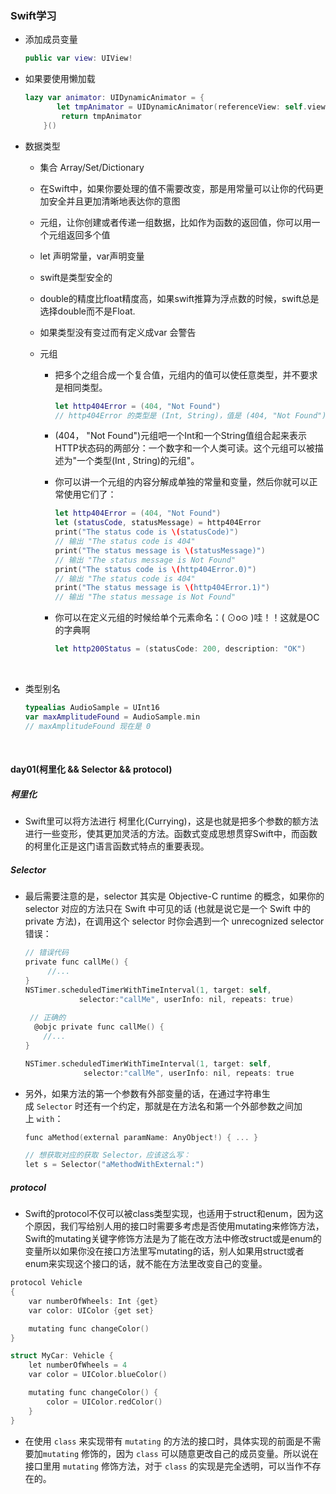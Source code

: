### Swift学习

- 添加成员变量
  
  ``` swift
  public var view: UIView!
  ```


- 如果要使用懒加载
  
  ``` swift
  lazy var animator: UIDynamicAnimator = {
         let tmpAnimator = UIDynamicAnimator(referenceView: self.view)
          return tmpAnimator
      }()
  ```


- 数据类型
  
  - 集合 Array/Set/Dictionary
    
  - 在Swift中，如果你要处理的值不需要改变，那是用常量可以让你的代码更加安全并且更加清晰地表达你的意图
    
  - 元组，让你创建或者传递一组数据，比如作为函数的返回值，你可以用一个元组返回多个值
    
  - let 声明常量，var声明变量
    
  - swift是类型安全的
    
  - double的精度比float精度高，如果swift推算为浮点数的时候，swift总是选择double而不是Float.
    
  - 如果类型没有变过而有定义成var 会警告
    
  - 元组
    
    - 把多个之组合成一个复合值，元组内的值可以使任意类型，并不要求是相同类型。
      
      ``` swift
      let http404Error = (404, "Not Found")
      // http404Error 的类型是 (Int, String)，值是 (404, "Not Found")
      ```
      
    - (404， "Not Found")元组吧一个Int和一个String值组合起来表示HTTP状态码的两部分：一个数字和一个人类可读。这个元组可以被描述为"一个类型(Int , String)的元组"。
      
    - 你可以讲一个元组的内容分解成单独的常量和变量，然后你就可以正常使用它们了：
      
      ``` swift
      let http404Error = (404, "Not Found")
      let (statusCode, statusMessage) = http404Error
      print("The status code is \(statusCode)")
      // 输出 "The status code is 404"
      print("The status message is \(statusMessage)")
      // 输出 "The status message is Not Found"
      print("The status code is \(http404Error.0)")
      // 输出 "The status code is 404"
      print("The status message is \(http404Error.1)")
      // 输出 "The status message is Not Found"
      ```
      
    - 你可以在定义元组的时候给单个元素命名：( ⊙o⊙ )哇！！这就是OC的字典啊
      
      ``` swift
      let http200Status = (statusCode: 200, description: "OK")
      ```
      
      ​
  
- 类型别名
  
  ``` swift
  typealias AudioSample = UInt16
  var maxAmplitudeFound = AudioSample.min
  // maxAmplitudeFound 现在是 0
  ```
  
  ​

#### day01(柯里化 && Selector && protocol)

##### 柯里化

- Swift里可以将方法进行 柯里化(Currying)，这是也就是把多个参数的额方法进行一些变形，使其更加灵活的方法。函数式变成思想贯穿Swift中，而函数的柯里化正是这门语言函数式特点的重要表现。

##### Selector

- 最后需要注意的是，selector 其实是 Objective-C runtime 的概念，如果你的 selector 对应的方法只在 Swift 中可见的话 (也就是说它是一个 Swift 中的 private 方法)，在调用这个 selector 时你会遇到一个 unrecognized selector 错误：
  
  ``` objective-c
  // 错误代码
  private func callMe() {
       //...
  }
  NSTimer.scheduledTimerWithTimeInterval(1, target: self,
              selector:"callMe", userInfo: nil, repeats: true)
    
   // 正确的
    @objc private func callMe() {
      //...
  }
  
  NSTimer.scheduledTimerWithTimeInterval(1, target: self,
               selector:"callMe", userInfo: nil, repeats: true
  ```


- 另外，如果方法的第一个参数有外部变量的话，在通过字符串生成 `Selector` 时还有一个约定，那就是在方法名和第一个外部参数之间加上 `with`：
  
  ``` objective-c
  func aMethod(external paramName: AnyObject!) { ... }
  
  // 想获取对应的获取 Selector，应该这么写：
  let s = Selector("aMethodWithExternal:")
  ```

##### protocol

- Swift的protocol不仅可以被class类型实现，也适用于struct和enum，因为这个原因，我们写给别人用的接口时需要多考虑是否使用mutating来修饰方法，Swift的mutating关键字修饰方法是为了能在改方法中修改struct或是enum的变量所以如果你没在接口方法里写mutating的话，别人如果用struct或者enum来实现这个接口的话，就不能在方法里改变自己的变量。

``` objective-c
protocol Vehicle
{
    var numberOfWheels: Int {get}
    var color: UIColor {get set}

    mutating func changeColor()
}

struct MyCar: Vehicle {
    let numberOfWheels = 4
    var color = UIColor.blueColor()

    mutating func changeColor() {
        color = UIColor.redColor()
    }
}
```

- 在使用 `class` 来实现带有 `mutating` 的方法的接口时，具体实现的前面是不需要加`mutating` 修饰的，因为 `class` 可以随意更改自己的成员变量。所以说在接口里用 `mutating` 修饰方法，对于 `class` 的实现是完全透明，可以当作不存在的。

